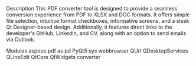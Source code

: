 Description
This PDF converter tool is designed to provide a seamless conversion experience from PDF to XLSX and DOC formats. It offers simple file selection, intuitive format checkboxes, informative screens, and a sleek Qt Designer-based design. Additionally, it features direct links to the developer's GitHub, LinkedIn, and CV, along with an option to send emails via Outlook.

Modules
aspose.pdf as pd
PyQt5
sys
webbrowser
QUrl
QDesktopServices
QLineEdit
QtCore
QtWidgets
converter
